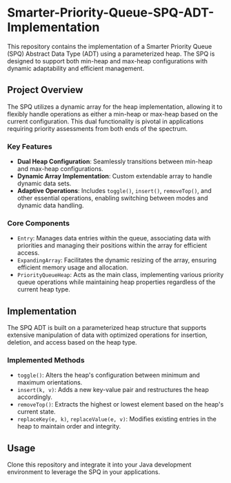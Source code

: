 # Smarter-Priority-Queue-SPQ-ADT-Implementation

This repository contains the implementation of a Smarter Priority Queue (SPQ) Abstract Data Type (ADT) using a parameterized heap. The SPQ is designed to support both min-heap and max-heap configurations with dynamic adaptability and efficient management.

## Project Overview

The SPQ utilizes a dynamic array for the heap implementation, allowing it to flexibly handle operations as either a min-heap or max-heap based on the current configuration. This dual functionality is pivotal in applications requiring priority assessments from both ends of the spectrum.

### Key Features

- **Dual Heap Configuration**: Seamlessly transitions between min-heap and max-heap configurations.
- **Dynamic Array Implementation**: Custom extendable array to handle dynamic data sets.
- **Adaptive Operations**: Includes `toggle()`, `insert()`, `removeTop()`, and other essential operations, enabling switching between modes and dynamic data handling.

### Core Components

- `Entry`: Manages data entries within the queue, associating data with priorities and managing their positions within the array for efficient access.
- `ExpandingArray`: Facilitates the dynamic resizing of the array, ensuring efficient memory usage and allocation.
- `PriorityQueueHeap`: Acts as the main class, implementing various priority queue operations while maintaining heap properties regardless of the current heap type.

## Implementation

The SPQ ADT is built on a parameterized heap structure that supports extensive manipulation of data with optimized operations for insertion, deletion, and access based on the heap type.

### Implemented Methods

- `toggle()`: Alters the heap's configuration between minimum and maximum orientations.
- `insert(k, v)`: Adds a new key-value pair and restructures the heap accordingly.
- `removeTop()`: Extracts the highest or lowest element based on the heap's current state.
- `replaceKey(e, k)`, `replaceValue(e, v)`: Modifies existing entries in the heap to maintain order and integrity.

## Usage

Clone this repository and integrate it into your Java development environment to leverage the SPQ in your applications.
